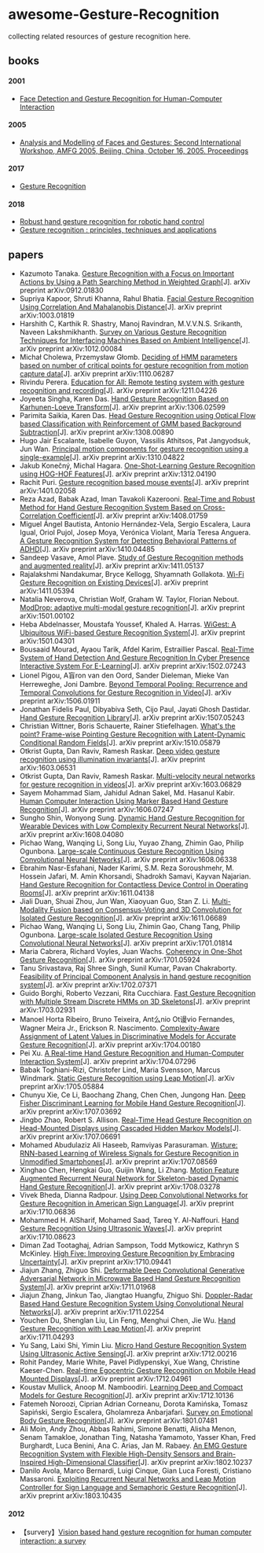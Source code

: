 # awesome-Gesture-Recognition

collecting related resources of gesture recognition here.


## books

#### 2001
- [Face Detection and Gesture Recognition for Human-Computer Interaction](http://gen.lib.rus.ec/book/index.php?md5=E1ABFE65BA1D8740A610FB1E14D74C50)
#### 2005
- [Analysis and Modelling of Faces and Gestures: Second International Workshop, AMFG 2005, Beijing, China, October 16, 2005. Proceedings](http://gen.lib.rus.ec/book/index.php?md5=40E17BEC2EE98A25A51802FB42B47752)
#### 2017
- [Gesture Recognition](http://gen.lib.rus.ec/book/index.php?md5=55ECF03504C5E0EB1D5C0BBBA860AD37)
#### 2018
- [	Robust hand gesture recognition for robotic hand control](http://gen.lib.rus.ec/book/index.php?md5=08BF4EBB10A3BD6B442BAF7F96903930)
- [	Gesture recognition : principles, techniques and applications](http://gen.lib.rus.ec/book/index.php?md5=477739F41797033018FA20ED603EB5F0)

## papers

- Kazumoto Tanaka. [Gesture Recognition with a Focus on Important Actions by Using a Path  Searching Method in Weighted Graph](https://arxiv.org/abs/0912.01830)[J]. arXiv preprint arXiv:0912.01830
- Supriya Kapoor, Shruti Khanna, Rahul Bhatia. [Facial Gesture Recognition Using Correlation And Mahalanobis Distance](https://arxiv.org/abs/1003.01819)[J]. arXiv preprint arXiv:1003.01819
- Harshith C, Karthik R. Shastry, Manoj Ravindran, M.V.V.N.S. Srikanth, Naveen Lakshmikhanth. [Survey on Various Gesture Recognition Techniques for Interfacing  Machines Based on Ambient Intelligence](https://arxiv.org/abs/1012.00084)[J]. arXiv preprint arXiv:1012.00084
- Michał Cholewa, Przemysław Głomb. [Deciding of HMM parameters based on number of critical points for  gesture recognition from motion capture data](https://arxiv.org/abs/1110.06287)[J]. arXiv preprint arXiv:1110.06287
- Rivindu Perera. [Education for All: Remote testing system with gesture recognition and  recording](https://arxiv.org/abs/1211.04226)[J]. arXiv preprint arXiv:1211.04226
- Joyeeta Singha, Karen Das. [Hand Gesture Recognition Based on Karhunen-Loeve Transform](https://arxiv.org/abs/1306.02599)[J]. arXiv preprint arXiv:1306.02599
- Parimita Saikia, Karen Das. [Head Gesture Recognition using Optical Flow based Classification with  Reinforcement of GMM based Background Subtraction](https://arxiv.org/abs/1308.00890)[J]. arXiv preprint arXiv:1308.00890
- Hugo Jair Escalante, Isabelle Guyon, Vassilis Athitsos, Pat Jangyodsuk, Jun Wan. [Principal motion components for gesture recognition using a  single-example](https://arxiv.org/abs/1310.04822)[J]. arXiv preprint arXiv:1310.04822
- Jakub Konečný, Michal Hagara. [One-Shot-Learning Gesture Recognition using HOG-HOF Features](https://arxiv.org/abs/1312.04190)[J]. arXiv preprint arXiv:1312.04190
- Rachit Puri. [Gesture recognition based mouse events](https://arxiv.org/abs/1401.02058)[J]. arXiv preprint arXiv:1401.02058
- Reza Azad, Babak Azad, Iman Tavakoli Kazerooni. [Real-Time and Robust Method for Hand Gesture Recognition System Based on  Cross-Correlation Coefficient](https://arxiv.org/abs/1408.01759)[J]. arXiv preprint arXiv:1408.01759
- Miguel Ángel Bautista, Antonio Hernández-Vela, Sergio Escalera, Laura Igual, Oriol Pujol, Josep Moya, Verónica Violant, María Teresa Anguera. [A Gesture Recognition System for Detecting Behavioral Patterns of ADHD](https://arxiv.org/abs/1410.04485)[J]. arXiv preprint arXiv:1410.04485
- Sandeep Vasave, Amol Plave. [Study of Gesture Recognition methods and augmented reality](https://arxiv.org/abs/1411.05137)[J]. arXiv preprint arXiv:1411.05137
- Rajalakshmi Nandakumar, Bryce Kellogg, Shyamnath Gollakota. [Wi-Fi Gesture Recognition on Existing Devices](https://arxiv.org/abs/1411.05394)[J]. arXiv preprint arXiv:1411.05394
- Natalia Neverova, Christian Wolf, Graham W. Taylor, Florian Nebout. [ModDrop: adaptive multi-modal gesture recognition](https://arxiv.org/abs/1501.00102)[J]. arXiv preprint arXiv:1501.00102
- Heba Abdelnasser, Moustafa Youssef, Khaled A. Harras. [WiGest: A Ubiquitous WiFi-based Gesture Recognition System](https://arxiv.org/abs/1501.04301)[J]. arXiv preprint arXiv:1501.04301
- Bousaaid Mourad, Ayaou Tarik, Afdel Karim, Estraillier Pascal. [Real-Time System of Hand Detection And Gesture Recognition In Cyber  Presence Interactive System For E-Learning](https://arxiv.org/abs/1502.07243)[J]. arXiv preprint arXiv:1502.07243
- Lionel Pigou, A盲ron van den Oord, Sander Dieleman, Mieke Van Herreweghe, Joni Dambre. [Beyond Temporal Pooling: Recurrence and Temporal Convolutions for  Gesture Recognition in Video](https://arxiv.org/abs/1506.01911)[J]. arXiv preprint arXiv:1506.01911
- Jonathan Fidelis Paul, Dibyabiva Seth, Cijo Paul, Jayati Ghosh Dastidar. [Hand Gesture Recognition Library](https://arxiv.org/abs/1507.05243)[J]. arXiv preprint arXiv:1507.05243
- Christian Wittner, Boris Schauerte, Rainer Stiefelhagen. [What's the point? Frame-wise Pointing Gesture Recognition with  Latent-Dynamic Conditional Random Fields](https://arxiv.org/abs/1510.05879)[J]. arXiv preprint arXiv:1510.05879
- Otkrist Gupta, Dan Raviv, Ramesh Raskar. [Deep video gesture recognition using illumination invariants](https://arxiv.org/abs/1603.06531)[J]. arXiv preprint arXiv:1603.06531
- Otkrist Gupta, Dan Raviv, Ramesh Raskar. [Multi-velocity neural networks for gesture recognition in videos](https://arxiv.org/abs/1603.06829)[J]. arXiv preprint arXiv:1603.06829
- Sayem Mohammad Siam, Jahidul Adnan Sakel, Md. Hasanul Kabir. [Human Computer Interaction Using Marker Based Hand Gesture Recognition](https://arxiv.org/abs/1606.07247)[J]. arXiv preprint arXiv:1606.07247
- Sungho Shin, Wonyong Sung. [Dynamic Hand Gesture Recognition for Wearable Devices with Low  Complexity Recurrent Neural Networks](https://arxiv.org/abs/1608.04080)[J]. arXiv preprint arXiv:1608.04080
- Pichao Wang, Wanqing Li, Song Liu, Yuyao Zhang, Zhimin Gao, Philip Ogunbona. [Large-scale Continuous Gesture Recognition Using Convolutional Neural  Networks](https://arxiv.org/abs/1608.06338)[J]. arXiv preprint arXiv:1608.06338
- Ebrahim Nasr-Esfahani, Nader Karimi, S.M. Reza Soroushmehr, M. Hossein Jafari, M. Amin Khorsandi, Shadrokh Samavi, Kayvan Najarian. [Hand Gesture Recognition for Contactless Device Control in Operating  Rooms](https://arxiv.org/abs/1611.04138)[J]. arXiv preprint arXiv:1611.04138
- Jiali Duan, Shuai Zhou, Jun Wan, Xiaoyuan Guo, Stan Z. Li. [Multi-Modality Fusion based on Consensus-Voting and 3D Convolution for  Isolated Gesture Recognition](https://arxiv.org/abs/1611.06689)[J]. arXiv preprint arXiv:1611.06689
- Pichao Wang, Wanqing Li, Song Liu, Zhimin Gao, Chang Tang, Philip Ogunbona. [Large-scale Isolated Gesture Recognition Using Convolutional Neural  Networks](https://arxiv.org/abs/1701.01814)[J]. arXiv preprint arXiv:1701.01814
- Maria Cabrera, Richard Voyles, Juan Wachs. [Coherency in One-Shot Gesture Recognition](https://arxiv.org/abs/1701.05924)[J]. arXiv preprint arXiv:1701.05924
- Tanu Srivastava, Raj Shree Singh, Sunil Kumar, Pavan Chakraborty. [Feasibility of Principal Component Analysis in hand gesture recognition  system](https://arxiv.org/abs/1702.07371)[J]. arXiv preprint arXiv:1702.07371
- Guido Borghi, Roberto Vezzani, Rita Cucchiara. [Fast Gesture Recognition with Multiple Stream Discrete HMMs on 3D  Skeletons](https://arxiv.org/abs/1703.02931)[J]. arXiv preprint arXiv:1703.02931
- Manoel Horta Ribeiro, Bruno Teixeira, Ant么nio Ot谩vio Fernandes, Wagner Meira Jr., Erickson R. Nascimento. [Complexity-Aware Assignment of Latent Values in Discriminative Models  for Accurate Gesture Recognition](https://arxiv.org/abs/1704.00180)[J]. arXiv preprint arXiv:1704.00180
- Pei Xu. [A Real-time Hand Gesture Recognition and Human-Computer Interaction  System](https://arxiv.org/abs/1704.07296)[J]. arXiv preprint arXiv:1704.07296
- Babak Toghiani-Rizi, Christofer Lind, Maria Svensson, Marcus Windmark. [Static Gesture Recognition using Leap Motion](https://arxiv.org/abs/1705.05884)[J]. arXiv preprint arXiv:1705.05884
- Chunyu Xie, Ce Li, Baochang Zhang, Chen Chen, Jungong Han. [Deep Fisher Discriminant Learning for Mobile Hand Gesture Recognition](https://arxiv.org/abs/1707.03692)[J]. arXiv preprint arXiv:1707.03692
- Jingbo Zhao, Robert S. Allison. [Real-Time Head Gesture Recognition on Head-Mounted Displays using  Cascaded Hidden Markov Models](https://arxiv.org/abs/1707.06691)[J]. arXiv preprint arXiv:1707.06691
- Mohamed Abudulaziz Ali Haseeb, Ramviyas Parasuraman. [Wisture: RNN-based Learning of Wireless Signals for Gesture Recognition  in Unmodified Smartphones](https://arxiv.org/abs/1707.08569)[J]. arXiv preprint arXiv:1707.08569
- Xinghao Chen, Hengkai Guo, Guijin Wang, Li Zhang. [Motion Feature Augmented Recurrent Neural Network for Skeleton-based  Dynamic Hand Gesture Recognition](https://arxiv.org/abs/1708.03278)[J]. arXiv preprint arXiv:1708.03278
- Vivek Bheda, Dianna Radpour. [Using Deep Convolutional Networks for Gesture Recognition in American  Sign Language](https://arxiv.org/abs/1710.06836)[J]. arXiv preprint arXiv:1710.06836
- Mohammed H. AlSharif, Mohamed Saad, Tareq Y. Al-Naffouri. [Hand Gesture Recognition Using Ultrasonic Waves](https://arxiv.org/abs/1710.08623)[J]. arXiv preprint arXiv:1710.08623
- Diman Zad Tootaghaj, Adrian Sampson, Todd Mytkowicz, Kathryn S McKinley. [High Five: Improving Gesture Recognition by Embracing Uncertainty](https://arxiv.org/abs/1710.09441)[J]. arXiv preprint arXiv:1710.09441
- Jiajun Zhang, Zhiguo Shi. [Deformable Deep Convolutional Generative Adversarial Network in  Microwave Based Hand Gesture Recognition System](https://arxiv.org/abs/1711.01968)[J]. arXiv preprint arXiv:1711.01968
- Jiajun Zhang, Jinkun Tao, Jiangtao Huangfu, Zhiguo Shi. [Doppler-Radar Based Hand Gesture Recognition System Using Convolutional  Neural Networks](https://arxiv.org/abs/1711.02254)[J]. arXiv preprint arXiv:1711.02254
- Youchen Du, Shenglan Liu, Lin Feng, Menghui Chen, Jie Wu. [Hand Gesture Recognition with Leap Motion](https://arxiv.org/abs/1711.04293)[J]. arXiv preprint arXiv:1711.04293
- Yu Sang, Laixi Shi, Yimin Liu. [Micro Hand Gesture Recognition System Using Ultrasonic Active Sensing](https://arxiv.org/abs/1712.00216)[J]. arXiv preprint arXiv:1712.00216
- Rohit Pandey, Marie White, Pavel Pidlypenskyi, Xue Wang, Christine Kaeser-Chen. [Real-time Egocentric Gesture Recognition on Mobile Head Mounted Displays](https://arxiv.org/abs/1712.04961)[J]. arXiv preprint arXiv:1712.04961
- Koustav Mullick, Anoop M. Namboodiri. [Learning Deep and Compact Models for Gesture Recognition](https://arxiv.org/abs/1712.10136)[J]. arXiv preprint arXiv:1712.10136
- Fatemeh Noroozi, Ciprian Adrian Corneanu, Dorota Kamińska, Tomasz Sapiński, Sergio Escalera, Gholamreza Anbarjafari. [Survey on Emotional Body Gesture Recognition](https://arxiv.org/abs/1801.07481)[J]. arXiv preprint arXiv:1801.07481
- Ali Moin, Andy Zhou, Abbas Rahimi, Simone Benatti, Alisha Menon, Senam Tamakloe, Jonathan Ting, Natasha Yamamoto, Yasser Khan, Fred Burghardt, Luca Benini, Ana C. Arias, Jan M. Rabaey. [An EMG Gesture Recognition System with Flexible High-Density Sensors and  Brain-Inspired High-Dimensional Classifier](https://arxiv.org/abs/1802.10237)[J]. arXiv preprint arXiv:1802.10237
- Danilo Avola, Marco Bernardi, Luigi Cinque, Gian Luca Foresti, Cristiano Massaroni. [Exploiting Recurrent Neural Networks and Leap Motion Controller for Sign  Language and Semaphoric Gesture Recognition](https://arxiv.org/abs/1803.10435)[J]. arXiv preprint arXiv:1803.10435


#### 2012

- 【survery】[Vision based hand gesture recognition for human computer interaction: a survey](http://cgvr.informatik.uni-bremen.de/teaching/studentprojects/nui4cars/wp-content/uploads/2013/06/survey_Agrawal_AI2012_handRecod.pdf)
